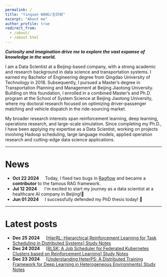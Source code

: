```yaml
---
permalink: /
title: "Yinquan WANG/王印权"
excerpt: "About me"
author_profile: true
redirect_from: 
  - /about/
  - /about.html
---
```


**_Curiosity and imagination drive me to explore the vast expanse of knowledge in the world._**

I am a Data Scientist at a Beijing-based company, with a strong academic and research background in data science and transportation systems. I earned my Bachelor of Engineering degree from Qingdao University of Technology in 2018. Subsequently, I pursued a Master’s degree in Transportation Planning and Management at Beijing Jiaotong University. Building on this foundation, I enrolled in a combined Master’s and Ph.D. program at the School of System Science at Beijing Jiaotong University, where my doctoral research focused on optimizing driver-passenger matching and vehicle dispatch in the ride-sourcing market.

My broader research interests span reinforcement learning, deep learning, operations research, and large-scale simulation. Since completing my Ph.D., I have been applying my expertise as a Data Scientist, working on projects involving Hadoop scheduling, large language models, applied operation research and cutting-edge data science applications.

----

News
======
* **Oct 22 2024**&nbsp;&nbsp;&nbsp;&nbsp;&nbsp;Today, I fixed two bugs in [Ragflow](https://github.com/infiniflow/ragflow) and became a **contributor** to the famous RAG framework.
* **Jul 12 2024**&nbsp;&nbsp;&nbsp;&nbsp;&nbsp;&nbsp;I'm excited to start my journey as a data scientist at a healthcare AI company in Beijing!🎉
* **Jun 01 2024**&nbsp;&nbsp;&nbsp;&nbsp;&nbsp;I successfully defended my PhD thesis today! 🎉

----

Latest posts
======
* **Dec 25 2024**&nbsp;&nbsp;&nbsp;&nbsp;&nbsp;[[HierRL: Hierarchical Reinforcement Learning for Task Scheduling in Distributed Systems] Study Notes](https://yqwang96.github.io/posts/2024/12/blog-post-22/)
* **Dec 24 2024**&nbsp;&nbsp;&nbsp;&nbsp;&nbsp;[[RLSK: A Job Scheduler for Federated Kubernetes Clusters based on Reinforcement Learning] Study Notes](https://yqwang96.github.io/posts/2024/12/blog-post-20/)
* **Dec 23 2024**&nbsp;&nbsp;&nbsp;&nbsp;&nbsp;[[Understanding HeterPS: A Distributed Training Framework for Deep Learning in Heterogeneous Environments] Study Notes](https://yqwang96.github.io//posts/2024/12/blog-post-20/) 
